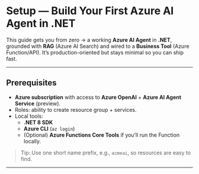 # Setup — Build Your First Azure AI Agent in .NET

This guide gets you from zero → a working **Azure AI Agent** in **.NET**, grounded with **RAG** (Azure AI Search) and wired to a **Business Tool** (Azure Function/API). It’s production-oriented but stays minimal so you can ship fast.

---

## Prerequisites

- **Azure subscription** with access to **Azure OpenAI** + **Azure AI Agent Service** (preview).
- Roles: ability to create resource group + services.
- Local tools:
  - **.NET 8 SDK**
  - **Azure CLI** (`az login`)
  - (Optional) **Azure Functions Core Tools** if you’ll run the Function locally.

> Tip: Use one short name prefix, e.g., `acmeai`, so resources are easy to find.

---


